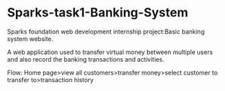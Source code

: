 # Sparks-task1-Banking-System

Sparks foundation web development internship project:Basic banking system website.

A web application used to transfer virtual money between multiple users and also record the banking transactions and activities.

Flow: Home page>view all customers>transfer money>select customer to transfer to>transaction history
